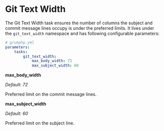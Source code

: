 # Git Text Width

The Git Text Width task ensures the number of columns the subject and commit message lines occupy is under the preferred limits.
It lives under the `git_text_width` namespace and has following configurable parameters:

```yaml
# grumphp.yml
parameters:
    tasks:
        git_text_width:
            max_body_width: 72
            max_subject_width: 60
```

**max_body_width**

*Default: 72*

Preferred limit on the commit message lines.

**max_subject_width**

*Default: 60*

Preferred limit on the subject line.
